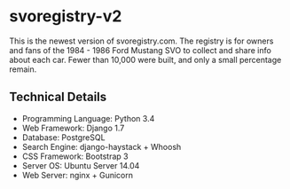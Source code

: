 svoregistry-v2
==============
This is the newest version of svoregistry.com. The registry is for owners and fans of the 1984 - 1986 Ford Mustang SVO to collect and share info about each car. Fewer than 10,000 were built, and only a small percentage remain.

Technical Details
-----------------
* Programming Language: Python 3.4
* Web Framework: Django 1.7
* Database: PostgreSQL
* Search Engine: django-haystack + Whoosh
* CSS Framework: Bootstrap 3
* Server OS: Ubuntu Server 14.04
* Web Server: nginx + Gunicorn
